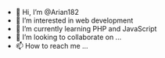 - 👋 Hi, I’m @Arian182
- 👀 I’m interested in web development
- 🌱 I’m currently learning PHP and JavaScript
- 💞️ I’m looking to collaborate on ...
- 📫 How to reach me ...

<!---
Arian182/Arian182 is a ✨ special ✨ repository because its `README.md` (this file) appears on your GitHub profile.
You can click the Preview link to take a look at your changes.
--->
